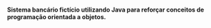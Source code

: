 #### Sistema bancário fictício utilizando Java para reforçar conceitos de programação orientada a objetos.
